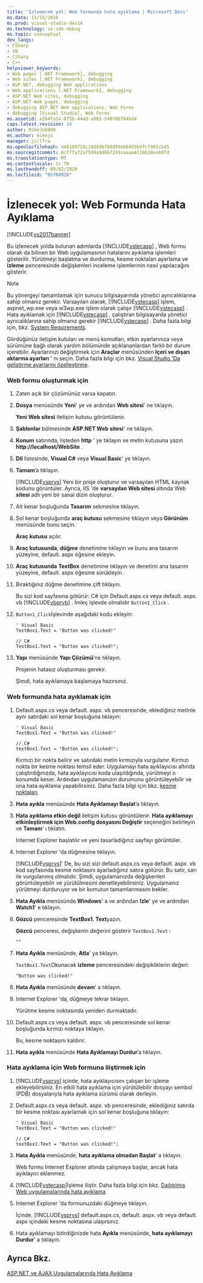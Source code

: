 ```yaml
---
title: 'İzlenecek yol: Web formunda hata ayıklama | Microsoft Docs'
ms.date: 11/15/2016
ms.prod: visual-studio-dev14
ms.technology: vs-ide-debug
ms.topic: conceptual
dev_langs:
- FSharp
- VB
- CSharp
- C++
helpviewer_keywords:
- Web pages [.NET Framework], debugging
- Web sites [.NET Framework], debugging
- ASP.NET, debugging Web applications
- Web applications [.NET Framework], debugging
- ASP.NET Web sites, debugging
- ASP.NET Web pages, debugging
- debugging ASP.NET Web applications, Web Forms
- debugging [Visual Studio], Web Forms
ms.assetid: e2b4fa14-8f5b-444d-a903-54070b784bd4
caps.latest.revision: 34
author: MikeJo5000
ms.author: mikejo
manager: jillfra
ms.openlocfilehash: e46169728c10d696f8dd99eb6459b9fcf081cb45
ms.sourcegitcommit: 6cfffa72af599a9d667249caaaa411bb28ea69fd
ms.translationtype: MT
ms.contentlocale: tr-TR
ms.lasthandoff: 09/02/2020
ms.locfileid: "65704926"
---
```

# <a name="walkthrough-debugging-a-web-form"></a>İzlenecek yol: Web Formunda Hata Ayıklama
[!INCLUDE[vs2017banner](../includes/vs2017banner.md)]

Bu izlenecek yolda bulunan adımlarda [!INCLUDE[vstecasp](../includes/vstecasp-md.md)] , Web formu olarak da bilinen bir Web uygulamasının hatalarını ayıklama işlemleri gösterilir. Yürütmeyi başlatma ve durdurma, kesme noktaları ayarlama ve **izleme** penceresinde değişkenleri inceleme işlemlerinin nasıl yapılacağını gösterir.  
  
> [!NOTE]
> Bu yönergeyi tamamlamak için sunucu bilgisayarında yönetici ayrıcalıklarına sahip olmanız gerekir. Varsayılan olarak, [!INCLUDE[vstecasp](../includes/vstecasp-md.md)] işlem, aspnet_wp.exe veya w3wp.exe işlem olarak çalışır [!INCLUDE[vstecasp](../includes/vstecasp-md.md)] . Hata ayıklamak için [!INCLUDE[vstecasp](../includes/vstecasp-md.md)] , çalıştıran bilgisayarda yönetici ayrıcalıklarına sahip olmanız gerekir [!INCLUDE[vstecasp](../includes/vstecasp-md.md)] . Daha fazla bilgi için, bkz. [System Requirements](../debugger/aspnet-debugging-system-requirements.md).  
  
 Gördüğünüz iletişim kutuları ve menü komutları, etkin ayarlarınıza veya sürümüne bağlı olarak yardım bölümünde açıklananlardan farklı bir durum içerebilir. Ayarlarınızı değiştirmek için **Araçlar** menüsünden **Içeri ve dışarı aktarma ayarları** ' nı seçin. Daha fazla bilgi için bkz. [Visual Studio 'Da geliştirme ayarlarını özelleştirme](https://msdn.microsoft.com/22c4debb-4e31-47a8-8f19-16f328d7dcd3).  
  
### <a name="to-create-the-web-form"></a>Web formu oluşturmak için  
  
1. Zaten açık bir çözümünüz varsa kapatın.  
  
2. **Dosya** menüsünde **Yeni**' ye ve ardından **Web sitesi**' ne tıklayın.  
  
     **Yeni Web sitesi** iletişim kutusu görüntülenir.  
  
3. **Şablonlar** bölmesinde **ASP.NET Web sitesi**' ne tıklayın.  
  
4. **Konum** satırında, listeden **http** ' ye tıklayın ve metin kutusuna yazın **http://localhost/WebSite** .  
  
5. **Dil** listesinde, **Visual C#** veya **Visual Basic**' ye tıklayın.  
  
6. **Tamam**’a tıklayın.  
  
     [!INCLUDE[vsprvs](../includes/vsprvs-md.md)] Yeni bir proje oluşturur ve varsayılan HTML kaynak kodunu görüntüler. Ayrıca, IIS 'de **varsayılan Web sitesi** altında Web **sitesi** adlı yeni bir sanal dizin oluşturur.  
  
7. Alt kenar boşluğunda **Tasarım** sekmesine tıklayın.  
  
8. Sol kenar boşluğunda **araç kutusu** sekmesine tıklayın veya **Görünüm** menüsünde bunu seçin.  
  
     **Araç kutusu** açılır.  
  
9. **Araç kutusunda**, **düğme** denetimine tıklayın ve bunu ana tasarım yüzeyine, default. aspx öğesine ekleyin.  
  
10. **Araç kutusunda** **TextBox** denetimine tıklayın ve denetimi ana tasarım yüzeyine, default. aspx öğesine sürükleyin.  
  
11. Bıraktığınız düğme denetimine çift tıklayın.  
  
     Bu sizi kod sayfasına götürür: C# için Default.aspx.cs veya default. aspx. vb [!INCLUDE[vbprvb](../includes/vbprvb-md.md)] . İmleç işlevde olmalıdır `Button1_Click` .  
  
12. `Button1_Click`İşlevinde aşağıdaki kodu ekleyin:  
  
    ```  
    ' Visual Basic  
    TextBox1.Text = "Button was clicked!"  
  
    // C#  
    TextBox1.Text = "Button was clicked!";  
    ```  
  
13. **Yapı** menüsünde **Yapı Çözümü**’ne tıklayın.  
  
     Projenin hatasız oluşturması gerekir.  
  
     Şimdi, hata ayıklamaya başlamaya hazırsınız.  
  
### <a name="to-debug-the-web-form"></a>Web formunda hata ayıklamak için  
  
1. Default.aspx.cs veya default. aspx. vb penceresinde, eklediğiniz metinle aynı satırdaki sol kenar boşluğuna tıklayın:  
  
    ```  
    ' Visual Basic  
    TextBox1.Text = "Button was clicked!"  
  
    // C#  
    textBox1.Text = "Button was clicked!";  
    ```  
  
     Kırmızı bir nokta belirir ve satırdaki metin kırmızıyla vurgulanır. Kırmızı nokta bir kesme noktası temsil eder. Uygulamayı hata ayıklayıcısı altında çalıştırdığınızda, hata ayıklayıcısı koda ulaşıldığında, yürütmeyi o konumda keser. Ardından uygulamanızın durumunu görüntüleyebilir ve ona hata ayıklama yapabilirsiniz. Daha fazla bilgi için bkz. [kesme noktaları](https://msdn.microsoft.com/fe4eedc1-71aa-4928-962f-0912c334d583).  
  
2. **Hata ayıkla** menüsünde **Hata Ayıklamayı Başlat**’a tıklayın.  
  
3. **Hata ayıklama etkin değil** iletişim kutusu görüntülenir. **Hata ayıklamayı etkinleştirmek için Web.config dosyasını Değiştir** seçeneğini belirleyin ve **Tamam**' ı tıklatın.  
  
     Internet Explorer başlatılır ve yeni tasarladığınız sayfayı görüntüler.  
  
4. Internet Explorer 'da düğmesine tıklayın.  
  
     [!INCLUDE[vsprvs](../includes/vsprvs-md.md)]' De, bu sizi sizi default.aspx.cs veya default. aspx. vb kod sayfasında kesme noktasını ayarladığınız satıra götürür. Bu satır, sarı ile vurgulanmış olmalıdır. Şimdi, uygulamanızda değişkenleri görüntüleyebilir ve yürütülmesini denetleyebilirsiniz. Uygulamanız yürütmeyi durduruyor ve bir komutun tamamlanmasını bekler.  
  
5. **Hata Ayıkla** menüsünde **Windows**' a ve ardından **Izle**' ye ve ardından **Watch1**' e tıklayın.  
  
6. **Gözcü** penceresinde **TextBox1. Text**yazın.  
  
     **Gözcü** penceresi, değişkenin değerini gösterir `TextBox1.Text` :  
  
    ```  
    ""  
    ```  
  
7. **Hata Ayıkla** menüsünde, **Atla**' ya tıklayın.  
  
     `TextBox1.Text`Okunacak **izleme** penceresindeki değişikliklerin değeri:  
  
    ```  
    "Button was clicked!"  
    ```  
  
8. **Hata Ayıkla** menüsünde **devam**' a tıklayın.  
  
9. Internet Explorer 'da, düğmeye tekrar tıklayın.  
  
     Yürütme kesme noktasında yeniden durmaktadır.  
  
10. Default.aspx.cs veya default. aspx. vb penceresinde sol kenar boşluğunda kırmızı noktaya tıklayın.  
  
     Bu, kesme noktasını kaldırır.  
  
11. **Hata ayıkla** menüsünde **Hata Ayıklamayı Durdur**’a tıklayın.  
  
### <a name="to-attach-to-the-web-form-for-debugging"></a>Hata ayıklama için Web formuna iliştirmek için  
  
1. [!INCLUDE[vsprvs](../includes/vsprvs-md.md)] içinde, hata ayıklayıcısını çalışan bir işleme ekleyebilirsiniz. En etkili hata ayıklama için yürütülebilir dosyayı sembol (PDB) dosyalarıyla hata ayıklama sürümü olarak derleyin.  
  
2. Default.aspx.cs veya default. aspx. vb penceresinde, eklediğiniz satırda bir kesme noktası ayarlamak için sol kenar boşluğuna tıklayın:  
  
    ```  
    ' Visual Basic  
    TextBox1.Text = "Button was clicked!"  
  
    // C#  
    textBox1.Text = "Button was clicked!";  
    ```  
  
3. **Hata Ayıkla** menüsünde, **hata ayıklama olmadan Başlat**' a tıklayın.  
  
     Web formu Internet Explorer altında çalışmaya başlar, ancak hata ayıklayıcı eklenmez.  
  
4. [!INCLUDE[vstecasp](../includes/vstecasp-md.md)]İşleme iliştir. Daha fazla bilgi için bkz. [Dağıtılmış Web uygulamalarında hata ayıklama](../debugger/debugging-deployed-web-applications.md).  
  
5. Internet Explorer 'da formunuzdaki düğmeye tıklayın.  
  
     İçinde, [!INCLUDE[vsprvs](../includes/vsprvs-md.md)] default.aspx.cs, default. aspx. vb veya default. aspx içindeki kesme noktasına ulaşırsınız.  
  
6. Hata ayıklamayı bitirdiğinizde hata **Ayıkla** menüsünde, **hata ayıklamayı Durdur**' a tıklayın.  
  
## <a name="see-also"></a>Ayrıca Bkz.  
 [ASP.NET ve AJAX Uygulamalarında Hata Ayıklama](../debugger/debugging-aspnet-and-ajax-applications.md)
